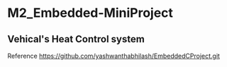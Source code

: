 # M2_Embedded-MiniProject
## Vehical's Heat Control system 



Reference https://github.com/yashwanthabhilash/EmbeddedCProject.git
